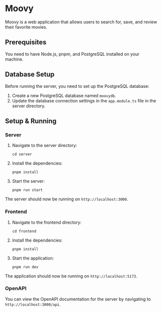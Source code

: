 # Moovy

Moovy is a web application that allows users to search for, save, and review their favorite movies.

## Prerequisites

You need to have Node.js, pnpm, and PostgreSQL installed on your machine.

## Database Setup

Before running the server, you need to set up the PostgreSQL database:

1. Create a new PostgreSQL database named `moovydb`.
2. Update the database connection settings in the `app.module.ts` file in the server directory.

## Setup & Running

### Server

1. Navigate to the server directory:
    ```
    cd server
    ```
2. Install the dependencies:
    ```
    pnpm install
    ```
3. Start the server:
    ```
    pnpm run start
    ```

The server should now be running on `http://localhost:3000`.

### Frontend

1. Navigate to the frontend directory:
    ```
    cd frontend
    ```
2. Install the dependencies:
    ```
    pnpm install
    ```
3. Start the application:
    ```
    pnpm run dev
    ```

The application should now be running on `http://localhost:5173`.

### OpenAPI

You can view the OpenAPI documentation for the server by navigating to `http://localhost:3000/api`.

